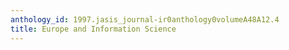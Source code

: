 ```yaml
---
anthology_id: 1997.jasis_journal-ir0anthology0volumeA48A12.4
title: Europe and Information Science
---
```

